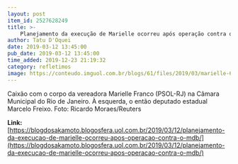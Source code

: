 ```yaml
---
layout: post
item_id: 2527628249
title: >-
    Planejamento da execução de Marielle ocorreu após operação contra o MDB
author: Tatu D'Oquei
date: 2019-03-12 13:45:00
pub_date: 2019-03-12 13:45:00
time_added: 2019-12-23 21:19:32
category: refletimos
image: https://conteudo.imguol.com.br/blogs/61/files/2019/03/marielle-615x300.jpg
---
```


Caixão com o corpo da vereadora Marielle Franco (PSOL-RJ) na Câmara Municipal do Rio de Janeiro. À esquerda, o então deputado estadual Marcelo Freixo. Foto: Ricardo Moraes/Reuters

**Link:** [https://blogdosakamoto.blogosfera.uol.com.br/2019/03/12/planejamento-da-execucao-de-marielle-ocorreu-apos-operacao-contra-o-mdb/](https://blogdosakamoto.blogosfera.uol.com.br/2019/03/12/planejamento-da-execucao-de-marielle-ocorreu-apos-operacao-contra-o-mdb/)


